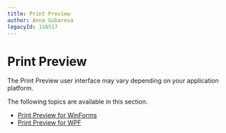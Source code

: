 ```yaml
---
title: Print Preview
author: Anna Gubareva
legacyId: 116517
---
```

# Print Preview
The Print Preview user interface may vary depending on your application platform.

The following topics are available in this section.
* [Print Preview for WinForms](print-preview/print-preview-for-winforms.md)
* [Print Preview for WPF](print-preview/print-preview-for-wpf.md)